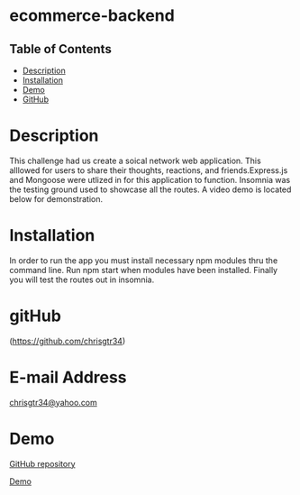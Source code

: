 # ecommerce-backend
 ## Table of Contents
  * [Description](#description)
  * [Installation](#installation)
  * [Demo](#demo)
  * [GitHub](#github)
  
  # Description
  This challenge had us create a soical network web application. This alllowed for users to share their thoughts, reactions, and friends.Express.js and Mongoose were utlized in for this application to function. Insomnia was the testing ground used to showcase all the routes. A video demo is located below for demonstration. 
  # Installation
  In order to run the app you must install necessary npm modules thru the command line. Run npm start when modules have been installed. Finally you will test the routes out in insomnia.

  # gitHub 
 (https://github.com/chrisgtr34)


  # E-mail Address
  chrisgtr34@yahoo.com

# Demo
[GitHub repository](https://github.com/chrisgtr34/social-network-API)

[Demo](https://drive.google.com/file/d/1VlmF15LjQcwh3kMIVceUL5pziq74X49n/view)